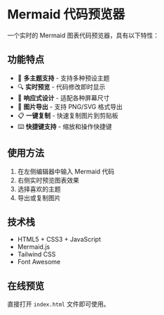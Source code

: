 # Mermaid 代码预览器

一个实时的 Mermaid 图表代码预览器，具有以下特性：

## 功能特点

- 🎨 **多主题支持** - 支持多种预设主题
- 🔍 **实时预览** - 代码修改即时显示
- 📱 **响应式设计** - 适配各种屏幕尺寸
- 💾 **图片导出** - 支持 PNG/SVG 格式导出
- 📋 **一键复制** - 快速复制图片到剪贴板
- ⌨️ **快捷键支持** - 缩放和操作快捷键

## 使用方法

1. 在左侧编辑器中输入 Mermaid 代码
2. 右侧实时预览图表效果
3. 选择喜欢的主题
4. 导出或复制图片

## 技术栈

- HTML5 + CSS3 + JavaScript
- Mermaid.js
- Tailwind CSS
- Font Awesome

## 在线预览

直接打开 `index.html` 文件即可使用。
